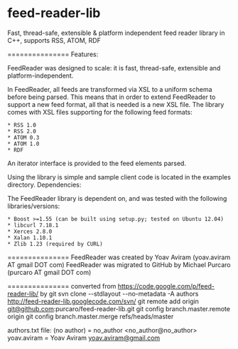 feed-reader-lib
===============

Fast, thread-safe, extensible &amp; platform independent feed reader library in C++, supports RSS, ATOM, RDF

===============
Features:

FeedReader was designed to scale: it is fast, thread-safe, extensible and platform-independent.

In FeedReader, all feeds are transformed via XSL to a uniform schema before being parsed.
This means that in order to extend FeedReader to support a new feed format, all that is needed is a new XSL file.
The library comes with XSL files supporting for the following feed formats:

    * RSS 1.0
    * RSS 2.0
    * ATOM 0.3
    * ATOM 1.0
    * RDF

An iterator interface is provided to the feed elements parsed.

Using the library is simple and sample client code is located in the examples directory.
Dependencies:

The FeedReader library is dependent on, and was tested with the following libraries/versions:

    * Boost >=1.55 (can be built using setup.py; tested on Ubuntu 12.04)
    * libcurl 7.18.1
    * Xerces 2.8.0
    * Xalan 1.10.1
    * Zlib 1.23 (required by CURL)

===============
FeedReader was created by Yoav Aviram (yoav.aviram AT gmail DOT com)
FeedReader was migrated to GitHub by Michael Purcaro (purcaro AT gmail DOT com)

===============
converted from https://code.google.com/p/feed-reader-lib/ by
git svn clone --stdlayout --no-metadata -A authors  http://feed-reader-lib.googlecode.com/svn/
git remote add origin git@github.com:purcaro/feed-reader-lib.git
git config branch.master.remote origin
git config branch.master.merge refs/heads/master

authors.txt file:
(no author) = no_author <no_author@no_author>
yoav.aviram = Yoav Aviram <yoav.aviram@gmail.com>
